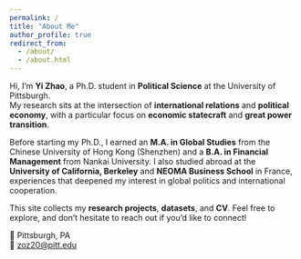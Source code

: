 ```yaml
---
permalink: /
title: "About Me"
author_profile: true
redirect_from: 
  - /about/
  - /about.html
---
```


Hi, I’m **Yi Zhao**, a Ph.D. student in **Political Science** at the University of Pittsburgh.  
My research sits at the intersection of **international relations** and **political economy**, with a particular focus on **economic statecraft** and **great power transition**. 

Before starting my Ph.D., I earned an **M.A. in Global Studies** from the Chinese University of Hong Kong (Shenzhen) and a **B.A. in Financial Management** from Nankai University. I also studied abroad at the **University of California, Berkeley** and **NEOMA Business School** in France, experiences that deepened my interest in global politics and international cooperation.  
 

This site collects my **research projects**, **datasets**, and **CV**. Feel free to explore, and don’t hesitate to reach out if you’d like to connect!  

📍 Pittsburgh, PA  
📧 [zoz20@pitt.edu](mailto:zoz20@pitt.edu)  
